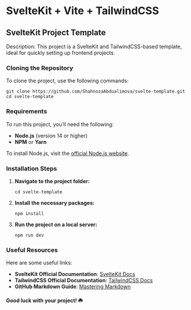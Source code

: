 # SvelteKit + Vite + TailwindCSS

## SvelteKit Project Template
Description: This project is a SvelteKit and TailwindCSS-based template, ideal for quickly setting up frontend projects.
### Cloning the Repository
To clone the project, use the following commands:

```
git clone https://github.com/ShahnozaAbdualimova/svelte-template.git
cd svelte-template
```
### Requirements
To run this project, you’ll need the following:

- **Node.js** (version 14 or higher)
- **NPM** or **Yarn**

To install Node.js, visit the [official Node.js website](https://nodejs.org/).

### Installation Steps
1. **Navigate to the project folder:**

   ```
   cd svelte-template
   ```
2. **Install the necessary packages:**

   ```
   npm install
   ```
3. **Run the project on a local server:**

   ```
   npm run dev
   ```

### Useful Resources

Here are some useful links:

- **SvelteKit Official Documentation**: [SvelteKit Docs]([https://svelte.org/](https://svelte.dev/))
- **TailwindCSS Official Documentation**: [TailwindCSS Docs](https://tailwindcss.com/)
- **GitHub Markdown Guide**: [Mastering Markdown](https://guides.github.com/features/mastering-markdown/)

#### Good luck with your project! ☘️
